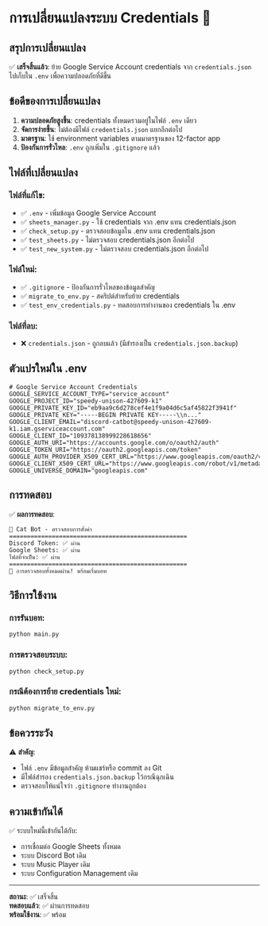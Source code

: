 # การเปลี่ยนแปลงระบบ Credentials 🔐

## สรุปการเปลี่ยนแปลง

✅ **เสร็จสิ้นแล้ว**: ย้าย Google Service Account credentials จาก `credentials.json` ไปเก็บใน `.env` เพื่อความปลอดภัยที่ดีขึ้น

## ข้อดีของการเปลี่ยนแปลง

1. **ความปลอดภัยสูงขึ้น**: credentials ทั้งหมดรวมอยู่ในไฟล์ `.env` เดียว
2. **จัดการง่ายขึ้น**: ไม่ต้องมีไฟล์ `credentials.json` แยกอีกต่อไป
3. **มาตรฐาน**: ใช้ environment variables ตามมาตรฐานของ 12-factor app
4. **ป้องกันการรั่วไหล**: `.env` ถูกเพิ่มใน `.gitignore` แล้ว

## ไฟล์ที่เปลี่ยนแปลง

### ไฟล์ที่แก้ไข:
- ✅ `.env` - เพิ่มข้อมูล Google Service Account
- ✅ `sheets_manager.py` - ใช้ credentials จาก .env แทน credentials.json
- ✅ `check_setup.py` - ตรวจสอบข้อมูลใน .env แทน credentials.json
- ✅ `test_sheets.py` - ไม่ตรวจสอบ credentials.json อีกต่อไป
- ✅ `test_new_system.py` - ไม่ตรวจสอบ credentials.json อีกต่อไป

### ไฟล์ใหม่:
- ✅ `.gitignore` - ป้องกันการรั่วไหลของข้อมูลสำคัญ
- ✅ `migrate_to_env.py` - สคริปต์สำหรับย้าย credentials
- ✅ `test_env_credentials.py` - ทดสอบการทำงานของ credentials ใน .env

### ไฟล์ที่ลบ:
- ❌ `credentials.json` - ถูกลบแล้ว (มีสำรองเป็น `credentials.json.backup`)

## ตัวแปรใหม่ใน .env

```env
# Google Service Account Credentials
GOOGLE_SERVICE_ACCOUNT_TYPE="service_account"
GOOGLE_PROJECT_ID="speedy-unison-427609-k1"
GOOGLE_PRIVATE_KEY_ID="eb9aa9c6d278cef4e1f9a04d6c5af45822f3941f"
GOOGLE_PRIVATE_KEY="-----BEGIN PRIVATE KEY-----\\n..."
GOOGLE_CLIENT_EMAIL="discord-catbot@speedy-unison-427609-k1.iam.gserviceaccount.com"
GOOGLE_CLIENT_ID="109378138999228618656"
GOOGLE_AUTH_URI="https://accounts.google.com/o/oauth2/auth"
GOOGLE_TOKEN_URI="https://oauth2.googleapis.com/token"
GOOGLE_AUTH_PROVIDER_X509_CERT_URL="https://www.googleapis.com/oauth2/v1/certs"
GOOGLE_CLIENT_X509_CERT_URL="https://www.googleapis.com/robot/v1/metadata/x509/..."
GOOGLE_UNIVERSE_DOMAIN="googleapis.com"
```

## การทดสอบ

✅ **ผลการทดสอบ**:
```
🤖 Cat Bot - ตรวจสอบการตั้งค่า
==================================================
Discord Token: ✅ ผ่าน
Google Sheets: ✅ ผ่าน
ไฟล์ที่จำเป็น: ✅ ผ่าน
==================================================
🎉 การตรวจสอบทั้งหมดผ่าน! พร้อมเริ่มบอท
```

## วิธีการใช้งาน

### การรันบอท:
```bash
python main.py
```

### การตรวจสอบระบบ:
```bash
python check_setup.py
```

### กรณีต้องการย้าย credentials ใหม่:
```bash
python migrate_to_env.py
```

## ข้อควรระวัง

⚠️ **สำคัญ**: 
- ไฟล์ `.env` มีข้อมูลสำคัญ ห้ามแชร์หรือ commit ลง Git
- มีไฟล์สำรอง `credentials.json.backup` ไว้กรณีฉุกเฉิน
- ตรวจสอบให้แน่ใจว่า `.gitignore` ทำงานถูกต้อง

## ความเข้ากันได้

✅ ระบบใหม่นี้เข้ากันได้กับ:
- การเชื่อมต่อ Google Sheets ทั้งหมด
- ระบบ Discord Bot เดิม
- ระบบ Music Player เดิม
- ระบบ Configuration Management เดิม

---

**สถานะ**: ✅ เสร็จสิ้น  
**ทดสอบแล้ว**: ✅ ผ่านการทดสอบ  
**พร้อมใช้งาน**: ✅ พร้อม
